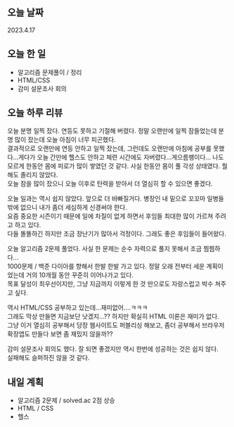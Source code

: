 ## 오늘 날짜
2023.4.17

## 오늘 한 일
* 알고리즘 문제풀이 / 정리
* HTML/CSS
* 감미 설문조사 회의

## 오늘 하루 리뷰
오늘 분명 일찍 잤다. 연등도 못하고 기절해 버렸다. 정말 오랜만에 일찍 잠들었는데 분명 많이 잤는데 오늘 아침이 너무 피곤했다.  
결과적으로 오랜만에 연등 안하고 일찍 잤는데, 그런데도 오랜만에 아침에 공부를 못했다...게다가 오늘 간만에 헬스도 안하고 체련 시간에도 자버렸다...게으름뱅이다...
나도 모르게 한동안 몸에 피로가 많이 쌓였던 것 같다. 사실 한동안 몸이 풀 각성 상태였다. 뭘 해도 졸리지 않았다.  
오늘 잠을 많이 잤으니 오늘 이후로 탄력을 받아서 더 열심히 할 수 있으면 좋겠다.

오늘 일과는 역시 쉽지 않았다. 앞으로 더 바빠질거다. 병장인 내 밑으로 꼬꼬마 일병들밖에 없으니 내가 좀더 세심하게 신경써야 한다.  
요즘 중요한 시즌이기 때문에 일에 차질이 없게 하면서 후임들 최대한 많이 가르쳐 주려고 하고 있다.  
다들 똘똘하긴 하지만 조금 장난기가 많아서 걱정이다. 그래도 좋은 후임들이 들어왔다.  

오늘 알고리즘 2문제 풀었다. 사실 한 문제는 순수 자력으로 풀지 못해서 조금 찜찜하다...  
1000문제 / 백준 다이아를 향해서 한발 한발 가고 있다. 정말 오래 전부터 세운 계획이었는데 거의 10개월 동안 꾸준히 이어나가고 있다.  
목표 달성이 최우선이지만, 그냥 지금까지 이렇게 한 것 만으로도 자랑스럽고 박수 쳐주고 싶다.  

역시 HTML/CSS 공부하고 있는데...재미없어....ㅋㅋㅋ  
그래도 막상 만들면 지금보단 낫겠지...?? 하지만 확실히 HTML 이론은 재미가 없다.  
그냥 이거 열심히 공부해서 당장 웹사이트도 퍼블리싱 해보고, 좀더 공부해서 브라우저 확장앱도 만들다 보면 좀 재밌지 않을까??  

감미 설문조사 회의도 했다. 잘 되면 좋겠지만 역시 한번에 성공하는 것은 쉽지 않다.  
실패해도 슬퍼하진 않을 것 같다.

## 내일 계획
* 알고리즘 2문제 / solved.ac 2점 상승
* HTML / CSS
* 헬스

